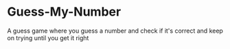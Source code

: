 # Guess-My-Number
A guess game where you guess a number and check if it's correct and keep on trying until you get it right
